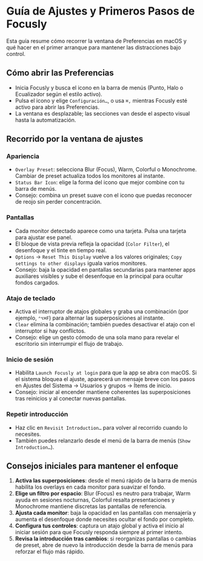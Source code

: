 # Guía de Ajustes y Primeros Pasos de Focusly

Esta guía resume cómo recorrer la ventana de Preferencias en macOS y qué hacer en el primer arranque para mantener las distracciones bajo control.

## Cómo abrir las Preferencias
- Inicia Focusly y busca el icono en la barra de menús (Punto, Halo o Ecualizador según el estilo activo).
- Pulsa el icono y elige `Configuración…`, o usa `⌘,` mientras Focusly esté activo para abrir las Preferencias.
- La ventana es desplazable; las secciones van desde el aspecto visual hasta la automatización.

## Recorrido por la ventana de ajustes

### Apariencia
- `Overlay Preset`: selecciona Blur (Focus), Warm, Colorful o Monochrome. Cambiar de preset actualiza todos los monitores al instante.
- `Status Bar Icon`: elige la forma del icono que mejor combine con tu barra de menús.
- Consejo: combina un preset suave con el icono que puedas reconocer de reojo sin perder concentración.

### Pantallas
- Cada monitor detectado aparece como una tarjeta. Pulsa una tarjeta para ajustar ese panel.
- El bloque de vista previa refleja la opacidad (`Color Filter`), el desenfoque y el tinte en tiempo real.
- `Options` → `Reset This Display` vuelve a los valores originales; `Copy settings to other displays` iguala varios monitores.
- Consejo: baja la opacidad en pantallas secundarias para mantener apps auxiliares visibles y sube el desenfoque en la principal para ocultar fondos cargados.

### Atajo de teclado
- Activa el interruptor de atajos globales y graba una combinación (por ejemplo, `⌃⌥⌘F`) para alternar las superposiciones al instante.
- `Clear` elimina la combinación; también puedes desactivar el atajo con el interruptor si hay conflictos.
- Consejo: elige un gesto cómodo de una sola mano para revelar el escritorio sin interrumpir el flujo de trabajo.

### Inicio de sesión
- Habilita `Launch Focusly at login` para que la app se abra con macOS. Si el sistema bloquea el ajuste, aparecerá un mensaje breve con los pasos en Ajustes del Sistema → Usuarios y grupos → Ítems de inicio.
- Consejo: iniciar al encender mantiene coherentes las superposiciones tras reinicios y al conectar nuevas pantallas.

### Repetir introducción
- Haz clic en `Revisit Introduction…` para volver al recorrido cuando lo necesites.
- También puedes relanzarlo desde el menú de la barra de menús (`Show Introduction…`).

## Consejos iniciales para mantener el enfoque
1. **Activa las superposiciones**: desde el menú rápido de la barra de menús habilita los overlays en cada monitor para suavizar el fondo.
2. **Elige un filtro por espacio**: Blur (Focus) es neutro para trabajar, Warm ayuda en sesiones nocturnas, Colorful resalta presentaciones y Monochrome mantiene discretas las pantallas de referencia.
3. **Ajusta cada monitor**: baja la opacidad en las pantallas con mensajería y aumenta el desenfoque donde necesites ocultar el fondo por completo.
4. **Configura tus controles**: captura un atajo global y activa el inicio al iniciar sesión para que Focusly responda siempre al primer intento.
5. **Revisa la introducción tras cambios**: si reorganizas pantallas o cambias de preset, abre de nuevo la introducción desde la barra de menús para reforzar el flujo más rápido.
